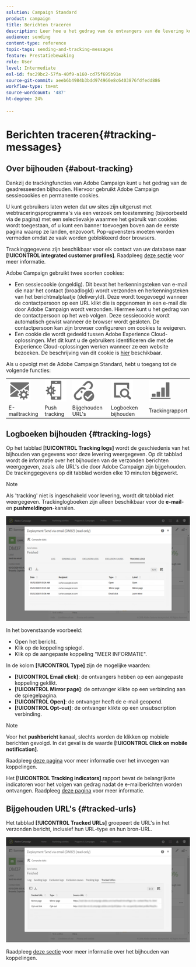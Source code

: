 ```yaml
---
solution: Campaign Standard
product: campaign
title: Berichten traceren
description: Leer hoe u het gedrag van de ontvangers van de levering kunt bijhouden.
audience: sending
content-type: reference
topic-tags: sending-and-tracking-messages
feature: Prestatiebewaking
role: User
level: Intermediate
exl-id: fac29bc2-57fa-40f9-a160-cd75f695b91e
source-git-commit: aeeb6b4984b3bdd974960e8c6403876fdfedd886
workflow-type: tm+mt
source-wordcount: '487'
ht-degree: 24%

---
```


# Berichten traceren{#tracking-messages}

## Over bijhouden {#about-tracking}

Dankzij de trackingfuncties van Adobe Campaign kunt u het gedrag van de geadresseerden bijhouden. Hiervoor gebruikt Adobe Campaign sessiecookies en permanente cookies.

U kunt gebruikers laten weten dat uw sites zijn uitgerust met webtraceringsprogramma&#39;s via een verzoek om toestemming (bijvoorbeeld via de pagina) met een selectievakje waarmee het gebruik van cookies wordt toegestaan, of u kunt een banner toevoegen boven aan de eerste pagina waarop ze landen, enzovoort. Pop-upvensters moeten worden vermeden omdat ze vaak worden geblokkeerd door browsers.

Trackinggegevens zijn beschikbaar voor elk contact van uw database naar **[!UICONTROL integrated customer profiles]**. Raadpleeg [deze sectie](../../audiences/using/integrated-customer-profile.md) voor meer informatie.

Adobe Campaign gebruikt twee soorten cookies:

* Een sessiecookie (ongeldig). Dit bevat het herkenningsteken van e-mail die naar het contact (broadlogId) wordt verzonden en herkenningsteken van het berichtmalplaatje (deliveryId). Deze wordt toegevoegd wanneer de contactpersoon op een URL klikt die is opgenomen in een e-mail die door Adobe Campaign wordt verzonden. Hiermee kunt u het gedrag van de contactpersoon op het web volgen. Deze sessiecookie wordt automatisch gewist wanneer de browser wordt gesloten. De contactpersoon kan zijn browser configureren om cookies te weigeren.
* Een cookie die wordt gedeeld tussen Adobe Experience Cloud-oplossingen. Met dit kunt u de gebruikers identificeren die met de Experience Cloud-oplossingen werken wanneer ze een website bezoeken. De beschrijving van dit cookie is [hier](https://experienceleague.adobe.com/docs/core-services/interface/ec-cookies/cookies-mc.html) beschikbaar.

Als u opvolgt met de Adobe Campaign Standard, hebt u toegang tot de volgende functies:

<table>
<tr>
    <td valign="top">
        <a href="../../administration/using/configuring-email-channel.md#tracking-parameters"><img width="60px" alt="voorwaarden" src="assets/icon_email_parameters.png"/></a>
    </td>
    <td valign="top">
        <a href="https://helpx.adobe.com/campaign/kb/push-tracking.html"><img width="60px" alt="voorwaarden" src="assets/icon_push_parameters.png"/></a>
    </td>
    <td valign="top">
        <a href="../../designing/using/links.md#about-tracked-urls"><img width="60px" alt="voorwaarden" src="assets/icon_url.png"/></a>
    </td>
        <td valign="top">
          <a href="../../sending/using/tracking-messages.md#tracking-logs"><img width="60px" alt="voorwaarden" src="assets/icon_log.png"/></a>
    </td>
    </td>
    <td valign="top">
          <a href="../../reporting/using/tracking-indicators.md"><img width="60px" alt="voorwaarden" src="assets/icon_report.png"/></a>
</tr>
<tr>
<td>E-mailtracking</td>
<td>Push tracking</td>
<td>Bijgehouden URL's</td>
<td>Logboeken bijhouden</td>
<td>Trackingrapport</td>
</tr>
</table>

## Logboeken bijhouden {#tracking-logs}

Op het tabblad **[!UICONTROL Tracking logs]** wordt de geschiedenis van het bijhouden van gegevens voor deze levering weergegeven. Op dit tabblad wordt de informatie over het bijhouden van de verzonden berichten weergegeven, zoals alle URL&#39;s die door Adobe Campaign zijn bijgehouden. De trackinggegevens op dit tabblad worden elke 10 minuten bijgewerkt.

>[!NOTE]
>
>Als &#39;tracking&#39; niet is ingeschakeld voor levering, wordt dit tabblad niet weergegeven. Trackinglogboeken zijn alleen beschikbaar voor de **e-mail**- en **pushmeldingen**-kanalen.

![](assets/tracking_logs.png)

In het bovenstaande voorbeeld:

* Open het bericht.
* Klik op de koppeling spiegel.
* Klik op de aangepaste koppeling &quot;MEER INFORMATIE&quot;.

In de kolom **[!UICONTROL Type]** zijn de mogelijke waarden:

* **[!UICONTROL Email click]**: de ontvangers hebben op een aangepaste koppeling geklikt.
* **[!UICONTROL Mirror page]**: de ontvanger klikte op een verbinding aan de spiegelpagina.
* **[!UICONTROL Open]**: de ontvanger heeft de e-mail geopend.
* **[!UICONTROL Opt-out]**: de ontvanger klikte op een unsubscription verbinding.

>[!NOTE]
>
>Voor het **pushbericht** kanaal, slechts worden de klikken op mobiele berichten gevolgd. In dat geval is de waarde **[!UICONTROL Click on mobile notification]**.

Raadpleeg [deze pagina](../../designing/using/links.md#inserting-a-link) voor meer informatie over het invoegen van koppelingen.

Het **[!UICONTROL Tracking indicators]** rapport bevat de belangrijkste indicatoren voor het volgen van gedrag nadat de e-mailberichten worden ontvangen. Raadpleeg [deze pagina](../../reporting/using/tracking-indicators.md) voor meer informatie.

## Bijgehouden URL&#39;s {#tracked-urls}

Het tabblad **[!UICONTROL Tracked URLs]** groepeert de URL&#39;s in het verzonden bericht, inclusief hun URL-type en hun bron-URL.

![](assets/sending_delivery6.png)

Raadpleeg [deze sectie](../../designing/using/links.md#about-tracked-urls) voor meer informatie over het bijhouden van koppelingen.
